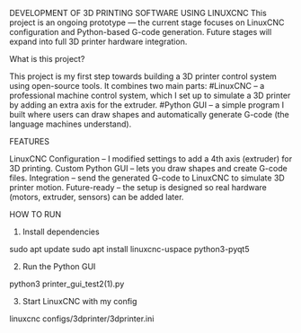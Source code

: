 DEVELOPMENT OF 3D PRINTING SOFTWARE USING LINUXCNC 
This project is an ongoing prototype — the current stage focuses on LinuxCNC configuration and Python-based G-code generation. Future stages will expand into full 3D printer hardware integration.

What is this project?

This project is my first step towards building a 3D printer control system using open-source tools. It combines two main parts:
#LinuxCNC – a professional machine control system, which I set up to simulate a 3D printer by adding an extra axis for the extruder.
#Python GUI – a simple program I built where users can draw shapes and automatically generate G-code (the language machines understand).


FEATURES

LinuxCNC Configuration – I modified settings to add a 4th axis (extruder) for 3D printing.
Custom Python GUI – lets you draw shapes and create G-code files.
Integration – send the generated G-code to LinuxCNC to simulate 3D printer motion.
Future-ready – the setup is designed so real hardware (motors, extruder, sensors) can be added later.

HOW TO RUN

1. Install dependencies

sudo apt update
sudo apt install linuxcnc-uspace python3-pyqt5


2. Run the Python GUI

python3 printer_gui_test2(1).py


3. Start LinuxCNC with my config

linuxcnc configs/3dprinter/3dprinter.ini
